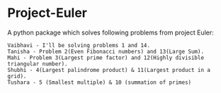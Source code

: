 # Project-Euler

A python package which solves following problems from project Euler:
```
Vaibhavi - I'll be solving problems 1 and 14.
Tanisha - Problem 2(Even Fibonacci numbers) and 13(Large Sum). 
Mahi - Problem 3(Largest prime factor) and 12(Highly divisible triangular number).
Shubhi - 4(Largest palindrome product) & 11(Largest product in a grid).
Tushara - 5 (Smallest multiple) & 10 (summation of primes) 
```
